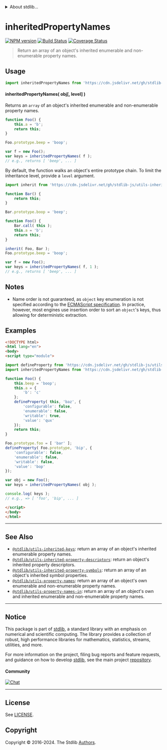 <!--

@license Apache-2.0

Copyright (c) 2018 The Stdlib Authors.

Licensed under the Apache License, Version 2.0 (the "License");
you may not use this file except in compliance with the License.
You may obtain a copy of the License at

   http://www.apache.org/licenses/LICENSE-2.0

Unless required by applicable law or agreed to in writing, software
distributed under the License is distributed on an "AS IS" BASIS,
WITHOUT WARRANTIES OR CONDITIONS OF ANY KIND, either express or implied.
See the License for the specific language governing permissions and
limitations under the License.

-->


<details>
  <summary>
    About stdlib...
  </summary>
  <p>We believe in a future in which the web is a preferred environment for numerical computation. To help realize this future, we've built stdlib. stdlib is a standard library, with an emphasis on numerical and scientific computation, written in JavaScript (and C) for execution in browsers and in Node.js.</p>
  <p>The library is fully decomposable, being architected in such a way that you can swap out and mix and match APIs and functionality to cater to your exact preferences and use cases.</p>
  <p>When you use stdlib, you can be absolutely certain that you are using the most thorough, rigorous, well-written, studied, documented, tested, measured, and high-quality code out there.</p>
  <p>To join us in bringing numerical computing to the web, get started by checking us out on <a href="https://github.com/stdlib-js/stdlib">GitHub</a>, and please consider <a href="https://opencollective.com/stdlib">financially supporting stdlib</a>. We greatly appreciate your continued support!</p>
</details>

# inheritedPropertyNames

[![NPM version][npm-image]][npm-url] [![Build Status][test-image]][test-url] [![Coverage Status][coverage-image]][coverage-url] <!-- [![dependencies][dependencies-image]][dependencies-url] -->

> Return an array of an object's inherited enumerable and non-enumerable property names.



<section class="usage">

## Usage

```javascript
import inheritedPropertyNames from 'https://cdn.jsdelivr.net/gh/stdlib-js/utils-inherited-property-names@esm/index.mjs';
```

#### inheritedPropertyNames( obj\[, level] )

Returns an `array` of an object's inherited enumerable and non-enumerable property names.

```javascript
function Foo() {
    this.a = 'b';
    return this;
}

Foo.prototype.beep = 'boop';

var f = new Foo();
var keys = inheritedPropertyNames( f );
// e.g., returns [ 'beep', ... ]
```

By default, the function walks an object's entire prototype chain. To limit the inheritance level, provide a `level` argument.

```javascript
import inherit from 'https://cdn.jsdelivr.net/gh/stdlib-js/utils-inherit@esm/index.mjs';

function Bar() {
    return this;
}

Bar.prototype.boop = 'beep';

function Foo() {
    Bar.call( this );
    this.a = 'b';
    return this;
}

inherit( Foo, Bar );
Foo.prototype.beep = 'boop';

var f = new Foo();
var keys = inheritedPropertyNames( f, 1 );
// e.g., returns [ 'beep', ... ]
```

</section>

<!-- /.usage -->

<section class="notes">

## Notes

-   Name order is not guaranteed, as `object` key enumeration is not specified according to the [ECMAScript specification][ecma-262-for-in]. In practice, however, most engines use insertion order to sort an `object`'s keys, thus allowing for deterministic extraction.

</section>

<!-- /.notes -->

<section class="examples">

## Examples

<!-- eslint no-undef: "error" -->

```html
<!DOCTYPE html>
<html lang="en">
<body>
<script type="module">

import defineProperty from 'https://cdn.jsdelivr.net/gh/stdlib-js/utils-define-property@esm/index.mjs';
import inheritedPropertyNames from 'https://cdn.jsdelivr.net/gh/stdlib-js/utils-inherited-property-names@esm/index.mjs';

function Foo() {
    this.beep = 'boop';
    this.a = {
        'b': 'c'
    };
    defineProperty( this, 'baz', {
        'configurable': false,
        'enumerable': false,
        'writable': true,
        'value': 'qux'
    });
    return this;
}

Foo.prototype.foo = [ 'bar' ];
defineProperty( Foo.prototype, 'bip', {
    'configurable': false,
    'enumerable': false,
    'writable': false,
    'value': 'bop'
});

var obj = new Foo();
var keys = inheritedPropertyNames( obj );

console.log( keys );
// e.g., => [ 'foo', 'bip', ... ]

</script>
</body>
</html>
```

</section>

<!-- /.examples -->

<!-- Section for related `stdlib` packages. Do not manually edit this section, as it is automatically populated. -->

<section class="related">

* * *

## See Also

-   <span class="package-name">[`@stdlib/utils-inherited-keys`][@stdlib/utils/inherited-keys]</span><span class="delimiter">: </span><span class="description">return an array of an object's inherited enumerable property names.</span>
-   <span class="package-name">[`@stdlib/utils-inherited-property-descriptors`][@stdlib/utils/inherited-property-descriptors]</span><span class="delimiter">: </span><span class="description">return an object's inherited property descriptors.</span>
-   <span class="package-name">[`@stdlib/utils-inherited-property-symbols`][@stdlib/utils/inherited-property-symbols]</span><span class="delimiter">: </span><span class="description">return an array of an object's inherited symbol properties.</span>
-   <span class="package-name">[`@stdlib/utils-property-names`][@stdlib/utils/property-names]</span><span class="delimiter">: </span><span class="description">return an array of an object's own enumerable and non-enumerable property names.</span>
-   <span class="package-name">[`@stdlib/utils-property-names-in`][@stdlib/utils/property-names-in]</span><span class="delimiter">: </span><span class="description">return an array of an object's own and inherited enumerable and non-enumerable property names.</span>

</section>

<!-- /.related -->

<!-- Section for all links. Make sure to keep an empty line after the `section` element and another before the `/section` close. -->


<section class="main-repo" >

* * *

## Notice

This package is part of [stdlib][stdlib], a standard library with an emphasis on numerical and scientific computing. The library provides a collection of robust, high performance libraries for mathematics, statistics, streams, utilities, and more.

For more information on the project, filing bug reports and feature requests, and guidance on how to develop [stdlib][stdlib], see the main project [repository][stdlib].

#### Community

[![Chat][chat-image]][chat-url]

---

## License

See [LICENSE][stdlib-license].


## Copyright

Copyright &copy; 2016-2024. The Stdlib [Authors][stdlib-authors].

</section>

<!-- /.stdlib -->

<!-- Section for all links. Make sure to keep an empty line after the `section` element and another before the `/section` close. -->

<section class="links">

[npm-image]: http://img.shields.io/npm/v/@stdlib/utils-inherited-property-names.svg
[npm-url]: https://npmjs.org/package/@stdlib/utils-inherited-property-names

[test-image]: https://github.com/stdlib-js/utils-inherited-property-names/actions/workflows/test.yml/badge.svg?branch=main
[test-url]: https://github.com/stdlib-js/utils-inherited-property-names/actions/workflows/test.yml?query=branch:main

[coverage-image]: https://img.shields.io/codecov/c/github/stdlib-js/utils-inherited-property-names/main.svg
[coverage-url]: https://codecov.io/github/stdlib-js/utils-inherited-property-names?branch=main

<!--

[dependencies-image]: https://img.shields.io/david/stdlib-js/utils-inherited-property-names.svg
[dependencies-url]: https://david-dm.org/stdlib-js/utils-inherited-property-names/main

-->

[chat-image]: https://img.shields.io/gitter/room/stdlib-js/stdlib.svg
[chat-url]: https://app.gitter.im/#/room/#stdlib-js_stdlib:gitter.im

[stdlib]: https://github.com/stdlib-js/stdlib

[stdlib-authors]: https://github.com/stdlib-js/stdlib/graphs/contributors

[umd]: https://github.com/umdjs/umd
[es-module]: https://developer.mozilla.org/en-US/docs/Web/JavaScript/Guide/Modules

[deno-url]: https://github.com/stdlib-js/utils-inherited-property-names/tree/deno
[umd-url]: https://github.com/stdlib-js/utils-inherited-property-names/tree/umd
[esm-url]: https://github.com/stdlib-js/utils-inherited-property-names/tree/esm
[branches-url]: https://github.com/stdlib-js/utils-inherited-property-names/blob/main/branches.md

[stdlib-license]: https://raw.githubusercontent.com/stdlib-js/utils-inherited-property-names/main/LICENSE

[ecma-262-for-in]: https://262.ecma-international.org/5.1/#sec-12.6.4

<!-- <related-links> -->

[@stdlib/utils/inherited-keys]: https://github.com/stdlib-js/utils-inherited-keys/tree/esm

[@stdlib/utils/inherited-property-descriptors]: https://github.com/stdlib-js/utils-inherited-property-descriptors/tree/esm

[@stdlib/utils/inherited-property-symbols]: https://github.com/stdlib-js/utils-inherited-property-symbols/tree/esm

[@stdlib/utils/property-names]: https://github.com/stdlib-js/utils-property-names/tree/esm

[@stdlib/utils/property-names-in]: https://github.com/stdlib-js/utils-property-names-in/tree/esm

<!-- </related-links> -->

</section>

<!-- /.links -->
